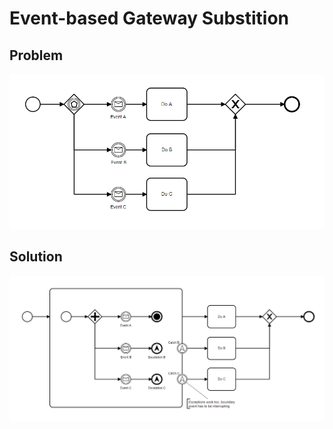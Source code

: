 # Event-based Gateway Substition

## Problem

![problem](event-based-gateway.png)

## Solution

![solution](event-based-gateway-substitution.png)